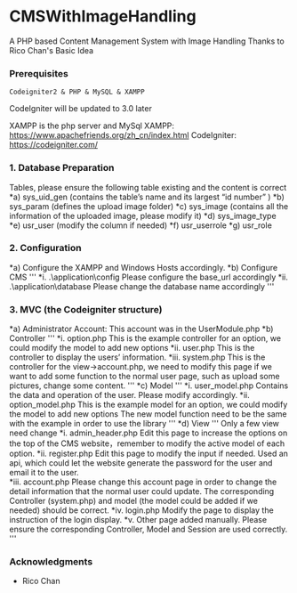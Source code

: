 # CMSWithImageHandling
A PHP based Content Management System with Image Handling
Thanks to Rico Chan's Basic Idea

### Prerequisites
```
Codeigniter2 & PHP & MySQL & XAMPP  
```
CodeIgniter will be updated to 3.0 later

XAMPP is the php server and MySql
XAMPP: https://www.apachefriends.org/zh_cn/index.html
CodeIgniter: https://codeigniter.com/

### 1.	Database Preparation
Tables, please ensure the following table existing and the content is correct
*a)	sys_uid_gen (contains the table’s name and its largest “id number” )
*b)	sys_param (defines the upload image folder)
*c)	sys_image (contains all the information of the uploaded image, please modify it)
*d)	sys_image_type
*e)	usr_user (modify the column if needed)
*f)	usr_userrole
*g)	usr_role


### 2.	Configuration

*a)	Configure the XAMPP and Windows Hosts accordingly.
*b)	Configure CMS
'''
*i.	.\application\config 
Please configure the base_url accordingly
*ii.	.\application\database
Please change the database name accordingly
'''

### 3.	MVC (the Codeigniter structure)
*a)	Administrator Account:
This account was in the UserModule.php
*b)	Controller
'''
*i.	option.php
This is the example controller for an option, we could modify the model to add new options
*ii.	user.php
This is the controller to display the users’ information. 
*iii.	system.php
This is the controller for the view->account.php, we need to modify this page if we want to add some function to the normal user page, such as upload some pictures, change some content.
'''
*c)	Model
'''
*i.	user_model.php
Contains the data and operation of the user. Please modify accordingly.
*ii.	option_model.php
This is the example model for an option, we could modify the model to add new options
The new model function need to be the same with the example in order to use the library
'''
*d)	View
'''
Only a few view need change
*i.	admin_header.php
Edit this page to increase the options on the top of the CMS website，remember to modify the active model of each option.
*ii.	register.php
Edit this page to modify the input if needed. Used an api, which could let the website generate the password for the user and email it to the user.  
*iii.	account.php
Please change this account page in order to change the detail information that the normal user could update. 
The corresponding Controller (system.php) and model (the model could be added if we needed) should be correct.
*iv.	login.php
Modify the page to display the instruction of the login display.
*v.	Other page added manually.
Please ensure the corresponding Controller, Model and Session are used correctly.
'''

### Acknowledgments

* Rico Chan
